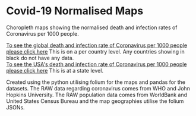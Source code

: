 # Covid-19 Normalised Maps

Choropleth maps showing the normalised death and infection rates of Coronavirus per 1000 people.


<a href="https://hawaza.github.io/Covid-19_Normalised_Maps/World_Covid_Map.html">To see the global death and infection rate of Coronavirus per 1000 people please click here</a>  This is on a per country level.  Any countries showing in black do not have any data.<br>
<a href="https://hawaza.github.io/Covid-19_Normalised_Maps/USA_Covid_Map.html">To see the USA's death and infection rate of Coronavirus per 1000 people please click here</a>  This is at a state level.

Created using the python utilising folium for the maps and pandas for the datasets.  The RAW data regarding coronavirus comes from WHO and John Hopkins University.  The RAW population data comes from WorldBank and United States Census Bureau and the map geographies utilise the folium JSONs.
